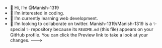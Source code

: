 - 👋 Hi, I’m @Manish-1319
- 👀 I’m interested in coding.
- 🌱 I’m currently learning web development.
- 💞️ I’m looking to collaborate on twitter.
Manish-1319/Manish-1319 is a ✨ special ✨ repository because its `README.md` (this file) appears on your GitHub profile.
You can click the Preview link to take a look at your changes.
--->
